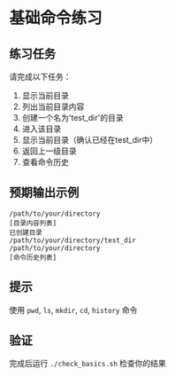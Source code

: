 # 基础命令练习

## 练习任务
请完成以下任务：

1. 显示当前目录
2. 列出当前目录内容
3. 创建一个名为'test_dir'的目录
4. 进入该目录
5. 显示当前目录（确认已经在test_dir中）
6. 返回上一级目录
7. 查看命令历史

## 预期输出示例
```
/path/to/your/directory
[目录内容列表]
已创建目录
/path/to/your/directory/test_dir
/path/to/your/directory
[命令历史列表]
```

## 提示
使用 `pwd`, `ls`, `mkdir`, `cd`, `history` 命令

## 验证
完成后运行 `./check_basics.sh` 检查你的结果 
